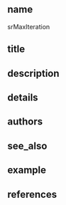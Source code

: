 ## name
srMaxIteration
## title
## description
## details
## authors
## see_also
## example
## references
